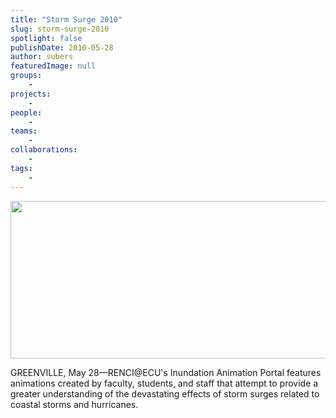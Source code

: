 ```yaml
---
title: "Storm Surge 2010"
slug: storm-surge-2010
spotlight: false
publishDate: 2010-05-28
author: subers
featuredImage: null
groups:
    - 
projects:
    - 
people:
    - 
teams: 
    - 
collaborations:
    - 
tags:
    - 
---
```

<p><a href="https://www.renci.org/wp-content/uploads/2010/05/banner2.png"><img class="size-large wp-image-5098 alignnone" title="banner2" src="https://www.renci.org/wp-content/uploads/2010/05/banner2-630x252.png" alt="" width="630" height="252" /></a></p>

<p>GREENVILLE, May 28—RENCI@ECU's Inundation Animation Portal features animations created by faculty, students, and staff that attempt to provide a greater understanding of the devastating effects of storm surges related to coastal storms and hurricanes.</p>
